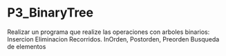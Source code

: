 # P3_BinaryTree
Realizar un programa que realize las operaciones con arboles binarios:  Insercion Eliminacion Recorridos. InOrden, Postorden, Preorden Busqueda de elementos
